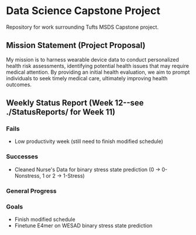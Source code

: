 # Data Science Capstone Project

Repository for work surrounding Tufts MSDS Capstone project.

## Mission Statement (Project Proposal)

My mission is to harness wearable device data to conduct personalized health risk assessments, identifying potential health issues that may require medical attention. By providing an initial health evaluation, we aim to prompt individuals to seek timely medical care, ultimately improving health outcomes.

## Weekly Status Report (Week 12--see ./StatusReports/ for Week 11)
### Fails
- Low productivity week (still need to finish modified schedule)

### Successes
- Cleaned Nurse's Data for binary stress state prediction (0 -> 0-Nonstress, 1 or 2 -> 1-Stress)

### General Progress

### Goals
- Finish modified schedule
- Finetune E4mer on WESAD binary stress state prediction